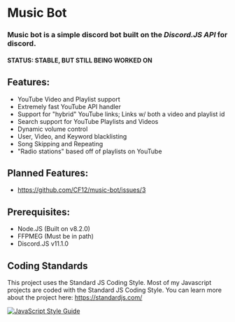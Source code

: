 # Music Bot
### Music bot is a simple discord bot built on the *Discord.JS API* for discord.

#### **STATUS: STABLE, BUT STILL BEING WORKED ON**

## Features:
 - YouTube Video and Playlist support
 - Extremely fast YouTube API handler
 - Support for "hybrid" YouTube links; Links w/ both a video and playlist id
 - Search support for YouTube Playlists and Videos
 - Dynamic volume control
 - User, Video, and Keyword blacklisting
 - Song Skipping and Repeating
 - "Radio stations" based off of playlists on YouTube

## Planned Features:
 - https://github.com/CF12/music-bot/issues/3

## Prerequisites:
 - Node.JS (Built on v8.2.0)
 - FFPMEG (Must be in path)
 - Discord.JS v11.1.0

## Coding Standards
This project uses the Standard JS Coding Style. Most of my Javascript projects are coded with the Standard JS Coding Style.
You can learn more about the project here: https://standardjs.com/

[![JavaScript Style Guide](https://cdn.rawgit.com/feross/standard/master/badge.svg)](https://github.com/feross/standard)
